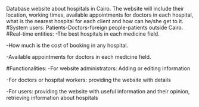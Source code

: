 Database website about hospitals in Cairo. The website will include their location, working times, available appointments for doctors in each hospital, what is the nearest hospital for each client and how can he/she get to it.
#System users:
Patients-Doctors-foreign people-patients outside Cairo.
#Real-time entities:
-The best hospitals in each medicine field.

-How much is the cost of booking in any hospital.

-Available appointments for doctors in each medicine field.

#Functionalities:
-For website administrators: Adding or editing information

-For doctors or hospital workers: providing the website with details

-For users: providing the website with useful information and their opinion, retrieving information about hospitals

